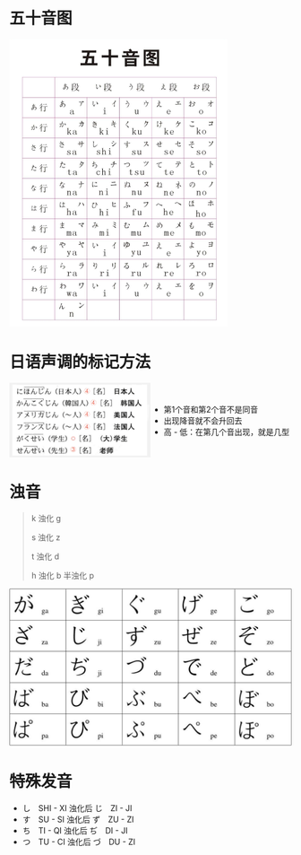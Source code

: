 # 五十音图

<img src="./img/R-C.jpg" alt="50音图" style="zoom: 50%;" />

# 日语声调的标记方法

<div style='display: flex; justify-content: space-around; align-items: center;'>
    <img width='50%' src='./img/image-20240127205148737.png'>
    <ul style='flex-grow: 1;'>
        <li>第1个音和第2个音不是同音</li>
        <li>出现降音就不会升回去</li>
        <li>高 - 低：在第几个音出现，就是几型</li>
    </ul>
</div>

# 浊音

> k 浊化 g
>
> s 浊化 z
>
> t 浊化 d
>
> h 浊化 b 半浊化 p

![浊化](./img/view.jpg)

# 特殊发音

- し　SHI - XI                  浊化后                     じ　ZI - JI
- す　SU - SI                   浊化后                      ず　ZU - ZI
- ち　TI - QI                    浊化后                     ぢ　DI - JI
- つ　TU - CI                   浊化后                     づ　DU - ZI
